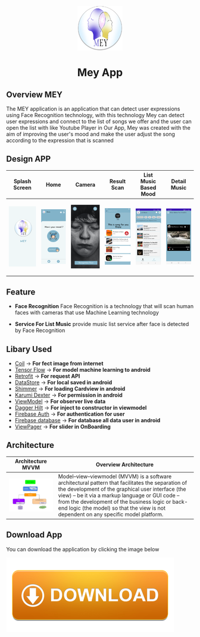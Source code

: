 <p id="downloads" align="center">
	<img src="https://raw.githubusercontent.com/MEY-Mental-Education-Yes/The-Logo-MEY/main/logo_icon.png" height="120px"/>
	<h1 align="center">Mey App</h1>
</p>

## Overview MEY
The MEY application is an application that can detect user expressions using Face Recognition technology, with this technology Mey can detect user expressions and connect to the list of songs we offer and the user can open the list with like Youtube Player in Our App, Mey was created with the aim of improving the user's mood and make the user adjust the song according to the expression that is scanned

## Design APP
|Splash Screen| Home | Camera | Result Scan | List Music Based Mood | Detail Music |
|--|--|--|--|--|--|
| <p align= "center"><img src="https://raw.githubusercontent.com/MEY-Mental-Education-Yes/The-Logo-MEY/main/Splash%20Screen.png" width="200"></p> | <p align= "center"><img src="https://raw.githubusercontent.com/MEY-Mental-Education-Yes/The-Logo-MEY/main/HOME.png" width="200"></p> | <p align= "center"><img src="https://raw.githubusercontent.com/MEY-Mental-Education-Yes/The-Logo-MEY/main/camera.png" width="200"></p> | <p align="center"><img src="https://raw.githubusercontent.com/MEY-Mental-Education-Yes/The-Logo-MEY/main/result%20scan.png" width="200"></p> | <p align="center"><img src="https://raw.githubusercontent.com/MEY-Mental-Education-Yes/The-Logo-MEY/main/list_music_app.jpeg" width="200"></p> | <p align="center"><img src="https://raw.githubusercontent.com/MEY-Mental-Education-Yes/The-Logo-MEY/main/detail_aplication.jpeg" width="200"></p>

## Feature
- **Face Recognition**
   Face Recognition is a technology that will scan human faces with cameras that use Machine Learning technology
   
- **Service For List Music**
   provide music list service after face is detected by Face Recognition
   
## Libary Used
- [Coil](https://coil-kt.github.io/coil/) -> **For fect image from internet**
- [Tensor Flow](https://www.tensorflow.org/lite/inference_with_metadata/lite_support) -> **For model machine learning to android**
- [Retrofit](https://square.github.io/retrofit/) -> **For request API**
- [DataStore](https://developer.android.com/topic/libraries/architecture/datastore?hl=id) -> **For local saved in android**
- [Shimmer](https://facebook.github.io/shimmer-android/) -> **For loading Cardview in android**
- [Karumi Dexter](https://github.com/Karumi/Dexter) -> **For permission in android**
- [ViewModel](https://developer.android.com/topic/libraries/architecture/viewmodel) -> **For observer live data**
- [Dagger Hilt](https://developer.android.com/training/dependency-injection/hilt-android?hl=id) -> **For inject to constructor in viewmodel**
- [Firebase Auth](https://firebase.google.com/products/auth?gclsrc=aw.ds&gclid=CjwKCAjw14uVBhBEEiwAaufYx_byR8Qg-gpiqSa2sBK6Kh04k0UaCVVXoyVaw9AAQYgXD-0NtY6FLBoCrwwQAvD_BwE) -> **For authentication for user**
- [Firebase database](https://firebase.google.com/products/realtime-database?gclsrc=aw.ds&gclid=CjwKCAjw14uVBhBEEiwAaufYx6T0mwE4qaer1nVB4A20GkmtkOnEz3aQCkRLorW1z9fyI1mSEFCLHxoCeSMQAvD_BwE) -> **For database all data user in android**
- [ViewPager](https://developer.android.com/training/animation/screen-slide) -> **For slider in OnBoarding**

## Architecture
|Architecture MVVM | Overview Architecture |
|--|--|
|<p align="center"><img src="https://raw.githubusercontent.com/MEY-Mental-Education-Yes/The-Logo-MEY/main/mvvm.png" width="350"></p> | Model–view–viewmodel (MVVM) is a software architectural pattern that facilitates the separation of the development of the graphical user interface (the view) – be it via a markup language or GUI code – from the development of the business logic or back-end logic (the model) so that the view is not dependent on any specific model platform.


## Download App
You can download the application by clicking the image below 

[![name](https://raw.githubusercontent.com/MEY-Mental-Education-Yes/The-Logo-MEY/main/download.png)](https://github.com/MEY-Mental-Education-Yes/MEY_APP/releases/tag/1.0.0)

